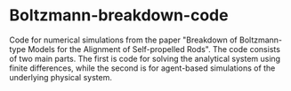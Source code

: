 # Boltzmann-breakdown-code
Code for numerical simulations from the paper "Breakdown of Boltzmann-type Models for the Alignment of Self-propelled Rods". The code consists of two main parts. The first is code for solving the analytical system using finite differences, while the second is for  agent-based simulations of the underlying physical system.
